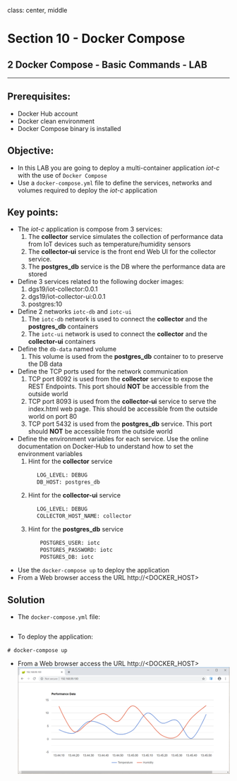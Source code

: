class: center, middle
# Section 10 - Docker Compose
## 2 Docker Compose - Basic Commands - LAB

---

## Prerequisites:
 - Docker Hub account
 - Docker clean environment
 - Docker Compose binary is installed   
 
## Objective:
 - In this LAB you are going to deploy a multi-container application *iot-c* with the use of `Docker Compose`
 - Use a `docker-compose.yml` file to define the services, networks and volumes required to deploy the *iot-c* application   
  
## Key points:
 - The *iot-c* application is compose from 3 services:
    1. The **collector** service simulates the collection of performance data from IoT devices such as temperature/humidity sensors  
    2. The **collector-ui** service is the front end Web UI for the collector service.
    3. The **postgres_db** service is the DB where the performance data are stored
 - Define 3 services related to the following docker images:
    1. dgs19/iot-collector:0.0.1
    2. dgs19/iot-collector-ui:0.0.1
    3. postgres:10
 - Define 2 networks `iotc-db` and `iotc-ui`
    1. The `iotc-db` network is used to connect the **collector** and the **postgres_db** containers
    2. The `iotc-ui` network is used to connect the **collector** and the **collector-ui** containers
 - Define the `db-data` named volume 
    1. This volume is used from  the **postgres_db** container to to preserve the DB data  
 - Define the TCP ports used for the network communication
    1. TCP port 8092 is used from the **collector** service to expose the REST Endpoints. This port should **NOT** be accessible from the outside world 
    2. TCP port 8093 is used from the **collector-ui** service to serve the index.html web page. This should be accessible from the outside world on port 80     
    3. TCP port 5432 is used from the **postgres_db** service. This port should **NOT** be accessible from the outside world
 - Define the environment variables for each service. Use the online documentation on Docker-Hub to understand how to set the environment variables
   1. Hint for the **collector** service
   ```console
         LOG_LEVEL: DEBUG
         DB_HOST: postgres_db
   ```
   2. Hint for the **collector-ui** service
   ```console
         LOG_LEVEL: DEBUG
         COLLECTOR_HOST_NAME: collector
   ```
   3. Hint for the **postgres_db** service
   ```console
          POSTGRES_USER: iotc
          POSTGRES_PASSWORD: iotc
          POSTGRES_DB: iotc
   ```
 - Use the `docker-compose up` to deploy the application
 - From a Web browser access the URL http://<DOCKER_HOST>    
   
## Solution
 - The `docker-compose.yml` file:
 ```yml
 ```
 - To deploy the application:
 ```console
 # docker-compose up
 ```
 - From a Web browser access the URL http://<DOCKER_HOST>
![](../docs/images/D_S10_L02_collector-ui_web_page.png) 